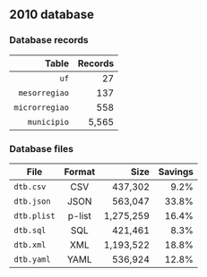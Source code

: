 ## 2010 database

### Database records

|          Table | Records |
| --------------:| -------:|
|           `uf` |      27 |
|  `mesorregiao` |     137 |
| `microrregiao` |     558 |
|    `municipio` |   5,565 |

### Database files

| File        | Format |      Size | Savings |
| ----------- |:------:| ---------:| -------:|
| `dtb.csv`   | CSV    |   437,302 |    9.2% |
| `dtb.json`  | JSON   |   563,047 |   33.8% |
| `dtb.plist` | p-list | 1,275,259 |   16.4% |
| `dtb.sql`   | SQL    |   421,461 |    8.3% |
| `dtb.xml`   | XML    | 1,193,522 |   18.8% |
| `dtb.yaml`  | YAML   |   536,924 |   12.8% |
